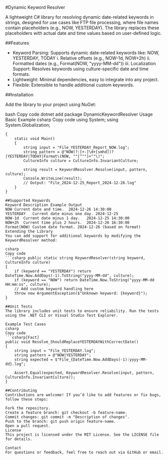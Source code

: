 #Dynamic Keyword Resolver

A lightweight C# library for resolving dynamic date-related keywords in strings, designed for use cases like FTP file processing, where file names contain placeholders (e.g., NOW, YESTERDAY). The library replaces these placeholders with actual date and time values based on user-defined logic.

##Features

- Keyword Parsing: Supports dynamic date-related keywords like: NOW, YESTERDAY, TODAY
  i. Relative offsets (e.g., NOW-1d, NOW+2h)
  ii. Formatted dates (e.g., Format(NOW, "yyyy-MM-dd"))
  iii. Localization Support: Resolves keywords using culture-specific date and time formats.
- Lightweight: Minimal dependencies, easy to integrate into any project.
- Flexible: Extensible to handle additional custom keywords.

##Installation

Add the library to your project using NuGet:

bash
Copy code
dotnet add package DynamicKeywordResolver
Usage
Basic Example
csharp
Copy code
using System;
using System.Globalization;

```class Program
{
    static void Main()
    {
        string input = "File_YESTERDAY_Report_NOW.log";
        string pattern = @"NOW(?:[+-]\d+[smhd])?|YESTERDAY|TODAY|Format\(NOW, ""[^""]+""\)";
        CultureInfo culture = CultureInfo.InvariantCulture;

        string result = KeywordResolver.Resolve(input, pattern, culture);
        Console.WriteLine(result);
        // Output: "File_2024-12-25_Report_2024-12-26.log"
    }
}

##Supported Keywords
Keyword	Description	Example Output
NOW	Current date and time.	2024-12-26 14:30:00
YESTERDAY	Current date minus one day.	2024-12-25
NOW-1d	Current date minus 1 day.	2024-12-25 14:30:00
NOW+2h	Current time plus 2 hours.	2024-12-26 16:30:00
Format(NOW)	Custom date format.	2024-12-26 (based on format)
Extending the Library
You can add support for additional keywords by modifying the KeywordResolver method:

csharp
Copy code
```csharp public static string KeywordResolver(string keyword, CultureInfo culture)
{
    if (keyword == "YESTERDAY") return DateTime.Now.AddDays(-1).ToString("yyyy-MM-dd", culture);
    if (keyword == "NOW") return DateTime.Now.ToString("yyyy-MM-dd HH:mm:ss", culture);
    // Add custom keyword handling here
    throw new ArgumentException($"Unknown keyword: {keyword}");
}

##Unit Tests
The library includes unit tests to ensure reliability. Run the tests using the .NET CLI or Visual Studio Test Explorer.

Example Test Cases
csharp
Copy code
```csharp[Fact]
public void Resolve_ShouldReplaceYESTERDAYWithCorrectDate()
{
    string input = "File_YESTERDAY.log";
    string pattern = @"NOW|YESTERDAY";
    string expected = $"File_{DateTime.Now.AddDays(-1):yyyy-MM-dd}.log";
    
    Assert.Equal(expected, KeywordResolver.Resolve(input, pattern, CultureInfo.InvariantCulture));
}

##Contributing
Contributions are welcome! If you’d like to add features or fix bugs, follow these steps:

Fork the repository.
Create a feature branch: git checkout -b feature-name.
Commit changes: git commit -m "Description of changes".
Push to the branch: git push origin feature-name.
Open a pull request.
License
This project is licensed under the MIT License. See the LICENSE file for details.

Contact
For questions or feedback, feel free to reach out via GitHub or email.
